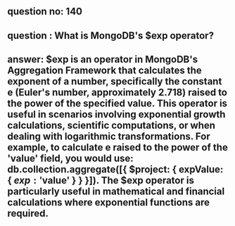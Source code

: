 
      
## question no: 140

## question : What is MongoDB's $exp operator?

## answer: $exp is an operator in MongoDB's Aggregation Framework that calculates the exponent of a number, specifically the constant e (Euler's number, approximately 2.718) raised to the power of the specified value. This operator is useful in scenarios involving exponential growth calculations, scientific computations, or when dealing with logarithmic transformations. For example, to calculate e raised to the power of the 'value' field, you would use: db.collection.aggregate([{ $project: { expValue: { $exp: '$value' } } }]). The $exp operator is particularly useful in mathematical and financial calculations where exponential functions are required.
      